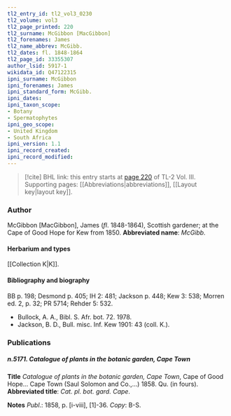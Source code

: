 ```yaml
---
tl2_entry_id: tl2_vol3_0230
tl2_volume: vol3
tl2_page_printed: 220
tl2_surname: McGibbon [MacGibbon]
tl2_forenames: James
tl2_name_abbrev: McGibb.
tl2_dates: fl. 1848-1864
tl2_page_id: 33355307
author_lsid: 5917-1
wikidata_id: Q47122315
ipni_surname: McGibbon
ipni_forenames: James
ipni_standard_form: McGibb.
ipni_dates: 
ipni_taxon_scope: 
- Botany
- Spermatophytes
ipni_geo_scope: 
- United Kingdom
- South Africa
ipni_version: 1.1
ipni_record_created: 
ipni_record_modified:
---
```



> [!cite] BHL link: this entry starts at [page 220](https://www.biodiversitylibrary.org/page/33355307) of TL-2 Vol. III.
> Supporting pages: [[Abbreviations|abbreviations]], [[Layout key|layout key]].

### Author

McGibbon \[MacGibbon\], James (*fl*. 1848-1864), Scottish gardener; at the Cape of Good Hope for Kew from 1850. 
**Abbreviated name**: *McGibb.*

#### Herbarium and types

[[Collection K|K]].

#### Bibliography and biography

BB p. 198; Desmond p. 405; IH 2: 481; Jackson p. 448; Kew 3: 538; Morren ed. 2, p. 32; PR 5714; Rehder 5: 532.
- Bullock, A. A., Bibl. S. Afr. bot. 72. 1978.
- Jackson, B. D., Bull. misc. Inf. Kew 1901: 43 (coll. K.).

### Publications

##### n.5171. Catalogue of plants in the botanic garden, Cape Town

**Title**
*Catalogue of plants in the botanic garden, Cape Town*, Cape of Good Hope... Cape Town (Saul Solomon and Co.,...) 1858. Qu. (in fours).
**Abbreviated title**: *Cat. pl. bot. gard. Cape*.

**Notes**
*Publ*.: 1858, p. \[i-viii\], \[1\]-36. *Copy*: B-S.


